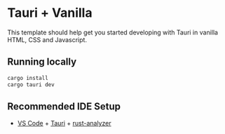 # Tauri + Vanilla

This template should help get you started developing with Tauri in vanilla HTML, CSS and Javascript.

## Running locally

```sh
cargo install
cargo tauri dev
```

## Recommended IDE Setup

- [VS Code](https://code.visualstudio.com/) + [Tauri](https://marketplace.visualstudio.com/items?itemName=tauri-apps.tauri-vscode) + [rust-analyzer](https://marketplace.visualstudio.com/items?itemName=rust-lang.rust-analyzer)
